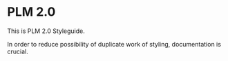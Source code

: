 <h1>PLM 2.0</h1>

This is PLM 2.0 Styleguide.  

<p>
	In order to reduce possibility of duplicate work of styling, documentation is crucial.  
</p>

